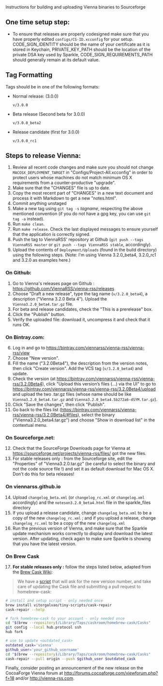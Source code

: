 Instructions for building and uploading Vienna binaries to Sourceforge

## One time setup step: ##

 -	To ensure that releases are properly codesigned make sure that you have properly edited `configs/CS-ID.xcconfig` for your setup.
    CODE_SIGN_IDENTITY should be the name of your certificate as it is stored in Keychain,
    PRIVATE_KEY_PATH should be the location of the private DSA key used by Sparkle,
    CODE_SIGN_REQUIREMENTS_PATH should generally remain at its default value.

## Tag Formatting ##

Tags should be in one of the following formats:

 -	Normal release: (3.0.0)

		v/3.0.0

 -	Beta release (Second beta for 3.0.0)

		v/3.0.0_beta2

 -	Release candidate (first for 3.0.0)

		v/3.0.0_rc1

## Steps to release Vienna: ##

 1.	Review all recent code changes and make sure you should not change `MACOSX_DEPLOYMENT_TARGET` in "Configs/Project-All.xcconfig" in order to protect users whose machines do not match minimum OS X requirements from a counter-productive "upgrade".
 2.	Make sure that the "CHANGES" file is up to date.
 3.	Copy the most recent part of "CHANGES" in a new text document and process it with Markdown to get a new "notes.html".
 4.	Commit anything unstaged
 5.	Make a new tag using `git tag -s` _tagname_, respecting the above mentioned convention (if you do not have a gpg key, you can use `git tag -a` instead).
 6.	Run `make clean`.
 7.	Run `make release`. Check the last displayed messages to ensure yourself that the application is correctly signed.
 8.	Push the tag to ViennaRSS' repository at Github (`git push --tags ViennaRSS master` or `git push --tags ViennaRSS stable`, accordingly).
 9.	Upload the contents of `Deployment/Uploads` (found in the build directory) using the following steps.
  (Note: I'm using Vienna 3.2.0_beta4, 3.2.0_rc1 and 3.2.0 as examples here.)

### On Github:

   1. Go to Vienna's releases page on Github : <https://github.com/ViennaRSS/vienna-rss/releases>
   2. Choose "Draft a new release", type the tag name (`v/3.2.0_beta4`), a description ("Vienna 3.2.0 Beta 4"). Upload the `Vienna3.2.0_beta4.tar.gz` file.
   3. For beta and release candidates, check the "This is a prerelease" box.
   4. Click the "Publish" button.
   5. Verify the uploaded file: download it, uncompress it and check that it runs OK.

### On Bintray.com:
	
   6. Log in and go to <https://bintray.com/viennarss/vienna-rss/vienna-rss/view>
   7. Choose "New version".
   8. Fill the name ("3.2.0Beta4"), the description from the version notes, then click "Create version". Add the VCS tag (`v/3.2.0_beta4`) and update.
   9. Check the version (at <https://bintray.com/viennarss/vienna-rss/vienna-rss/3.2.0Beta4>), click "Upload this version’s files (...) via the UI" to go to <https://bintray.com/viennarss/vienna-rss/vienna-rss/3.2.0Beta4/upload> and upload the two .tar.gz files (whose name should be like `Vienna3.2.0_beta4.tar.gz` and `Vienna3.2.0_beta4.5b272a6-dSYM.tar.gz`).
   10. Click "Save the changes", then click "Publish".
   11. Go back to the files list (<https://bintray.com/viennarss/vienna-rss/vienna-rss/3.2.0Beta4/#files>), select the binary ("Vienna3.2.0_beta4.tar.gz") and choose "Show in download list" in the contextual menu.

### On Sourceforge.net:

   12. Check that the SourceForge Downloads page for Vienna at <https://sourceforge.net/projects/vienna-rss/files/> got the new files.
   13. For stable releases only : from the Sourceforge site, edit the "Properties" of "Vienna3.2.0.tar.gz" (be careful to select the binary and not the code source file !) and set it as default download for Mac OS X. Don't do this for beta releases!

### On viennarss.github.io

   14. Upload `changelog_beta.xml` (or `changelog_rc.xml` or `changelog.xml` accordingly) and the `noteson3.2.0_beta4.html` file in the sparkle_files directory
   15. If you upload a release candidate, change `changelog_beta.xml` to be a copy of the new `changelog_rc.xml` ; and if you upload a release, change `changelog_rc.xml` to be a copy of the new `changelog.xml`
   16. Run the previous version of Vienna, and make sure that the Sparkle update mechanism works correctly to display and download the latest version. After updating, check again to make sure Sparkle is showing that you have the latest version.

### On Brew Cask

17. __For stable releases only :__ follow the steps listed below, adapted from the [Brew Cask Wiki](https://github.com/caskroom/homebrew-cask/blob/master/CONTRIBUTING.md#updating-a-cask):

>We have a [script](https://github.com/vitorgalvao/tiny-scripts/blob/master/cask-repair) that will ask for the new version number, and take care of updating the Cask file and submitting a pull request to homebrew-cask:

```bash
# install and setup script - only needed once
brew install vitorgalvao/tiny-scripts/cask-repair
cask-repair --help

# fork homebrew-cask to your account - only needed once
cd "$(brew --repository)/Library/Taps/caskroom/homebrew-cask/Casks"
git config --local hub.protocol ssh
hub fork

# use to update <outdated_cask>
outdated_cask='vienna'
github_user='your_github_username'
cd "$(brew --repository)/Library/Taps/caskroom/homebrew-cask/Casks"
cask-repair --pull origin --push $github_user $outdated_cask
```

Finally, consider posting an announcement of the new release on the CocoaForge Vienna forum at <http://forums.cocoaforge.com/viewforum.php?f=18> and/or <http://vienna-rss.com>.
